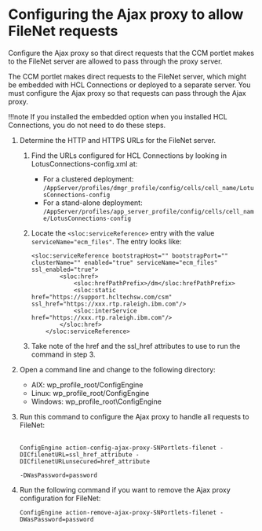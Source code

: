 # Configuring the Ajax proxy to allow FileNet requests

Configure the Ajax proxy so that direct requests that the CCM portlet makes to the FileNet server are allowed to pass through the proxy server.

The CCM portlet makes direct requests to the FileNet server, which might be embedded with HCL Connections or deployed to a separate server. You must configure the Ajax proxy so that requests can pass through the Ajax proxy.

!!!note
    If you installed the embedded option when you installed HCL Connections, you do not need to do these steps.

1.  Determine the HTTP and HTTPS URLs for the FileNet server.

    1.  Find the URLs configured for HCL Connections by looking in LotusConnections-config.xml at:

        -   For a clustered deployment: `/AppServer/profiles/dmgr_profile/config/cells/cell_name/LotusConnections-config`
        -   For a stand-alone deployment: `/AppServer/profiles/app_server_profile/config/cells/cell_name/LotusConnections-config`
    2.  Locate the `<sloc:serviceReference>` entry with the value `serviceName="ecm_files"`. The entry looks like:

        ```
        <sloc:serviceReference bootstrapHost="" bootstrapPort="" clusterName="" enabled="true" serviceName="ecm_files" ssl_enabled="true">
                <sloc:href>
                    <sloc:hrefPathPrefix>/dm</sloc:hrefPathPrefix>
                    <sloc:static href="https://support.hcltechsw.com/csm" ssl_href="https://xxx.rtp.raleigh.ibm.com"/>
                    <sloc:interService href="https://xxx.rtp.raleigh.ibm.com"/>
                </sloc:href>
            </sloc:serviceReference>
        ```

    3.  Take note of the href and the ssl_href attributes to use to run the command in step 3.

2.  Open a command line and change to the following directory:

    -   AIX: wp_profile_root/ConfigEngine
    -   Linux: wp_profile_root/ConfigEngine
    -   Windows: wp_profile_root\ConfigEngine

3.  Run this command to configure the Ajax proxy to handle all requests to FileNet:<br><br>

    ```
    ConfigEngine action-config-ajax-proxy-SNPortlets-filenet -DICfilenetURL=ssl_href_attribute -DICfilenetURLunsecured=href_attribute 
    ```

    ```
    -DWasPassword=password
    ```

4.  Run the following command if you want to remove the Ajax proxy configuration for FileNet:

    ```
    ConfigEngine action-remove-ajax-proxy-SNPortlets-filenet -DWasPassword=password
    ```



